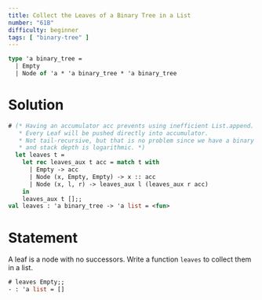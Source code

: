 ```yaml
---
title: Collect the Leaves of a Binary Tree in a List
number: "61B"
difficulty: beginner
tags: [ "binary-tree" ]
---
```


```ocaml
type 'a binary_tree =
  | Empty
  | Node of 'a * 'a binary_tree * 'a binary_tree
```

# Solution

```ocaml
# (* Having an accumulator acc prevents using inefficient List.append.
   * Every Leaf will be pushed directly into accumulator.
   * Not tail-recursive, but that is no problem since we have a binary tree and
   * and stack depth is logarithmic. *)
  let leaves t = 
    let rec leaves_aux t acc = match t with
      | Empty -> acc
      | Node (x, Empty, Empty) -> x :: acc
      | Node (x, l, r) -> leaves_aux l (leaves_aux r acc)
    in
    leaves_aux t [];;
val leaves : 'a binary_tree -> 'a list = <fun>
```

# Statement

A leaf is a node with no successors. Write a function `leaves` to
collect them in a list.

```ocaml
# leaves Empty;;
- : 'a list = []
```
